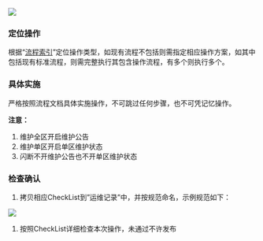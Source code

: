 ![](https://cdn.nlark.com/yuque/0/2024/png/43288467/1713174901547-f9aa597c-e374-41d9-af04-1fd2cec5cf37.png)

### 定位操作
根据“[<u>流程索引</u>](https://thoughts.teambition.com/workspaces/5dfb64dfdd03ff001360619e/docs/5ed700d0580f4f0001617adf)”定位操作类型，如现有流程不包括则需指定相应操作方案，如其中包括现有标准流程，则需完整执行其包含操作流程，有多个则执行多个。

### 具体实施
严格按照流程文档具体实施操作，不可跳过任何步骤，也不可凭记忆操作。

**注意：**

1. 维护全区开启维护公告
2. 维护单区开启单区维护状态
3. 闪断不开维护公告也不开单区维护状态

### 检查确认
1. 拷贝相应CheckList到”运维记录”中，并按规范命名，示例规范如下：

![](https://cdn.nlark.com/yuque/0/2024/png/43288467/1713174901787-330ebcd3-a838-492f-8ce4-3692249807b1.png)

1. 按照CheckList详细检查本次操作，未通过不许发布

